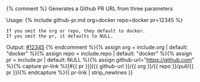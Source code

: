 {% comment %}
  Generates a Github PR URL from three parameters

  Usage:
    {% include github-pr.md org=docker repo=docker pr=12345 %}

    If you omit the org or repo, they default to docker.
    If you omit the pr, it defaults to NULL.

  Output:
    [#12345](https://github.com/moby/moby/pull/12345)
{% endcomment %}{% assign org = include.org | default: "docker" %}{% assign repo = include.repo | default: "docker" %}{% assign pr = include.pr | default: NULL %}{% assign github-url="https://github.com" %}{% capture pr-link %}[#{{ pr }}]({{ github-url }}/{{ org }}/{{ repo }}/pull/{{ pr }}){% endcapture %}{{ pr-link | strip_newlines }}